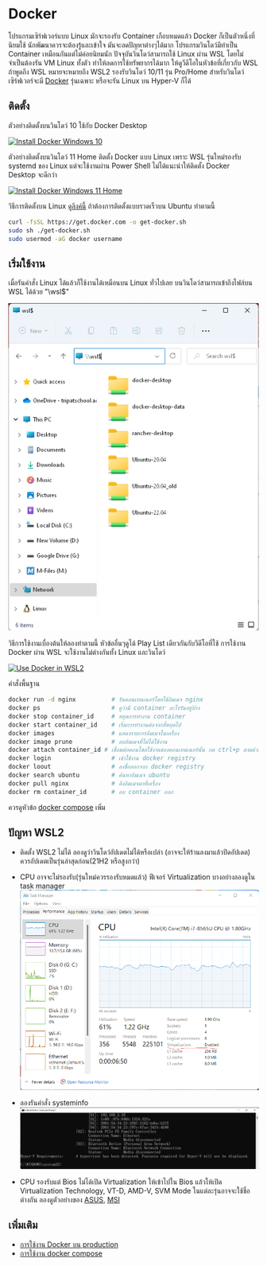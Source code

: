 # Docker

โปรแกรมเซิร์ฟเวอร์แบบ Linux มักจะรองรับ Container เกือบหมดแล้ว  Docker ก็เป็นตัวหนึ่งที่นิยมใช้ นักพัฒนาควรจะต้องรู้และเข้าใจ
มันจะลดปัญหาต่างๆได้มาก โปรแกรมวินโดว์มีทำเป็น Container เหมือนกันแต่ไม่ค่อยนิยมนัก ปัจจุบันวินโดว์สามารถใช้ Linux ผ่าน WSL โดยไม่จำเป็นต้องรัน VM Linux ทั้งตัว ทำให้ลดการใช้ทรัพยากรได้มาก ให้ดูวีดีโอในหัวข้อที่เกี่ยวกับ WSL ถ้าพูดถึง WSL หมายจะหมายถึง WSL2 รองรับวินโดว์ 10/11 รุ่น Pro/Home สำหรับวินโดว์เซิร์ฟเวอร์จะมี [Docker](https://www.dell.com/support/kbdoc/en-th/000201261/docker-containers-on-windows-server-2022-101) รุ่นเฉพาะ หรือจะรัน Linux บน Hyper-V ก็ได้ 

## ติดตั้ง

ตัวอย่างติดตั้งบนวินโดว์ 10 ใช้กับ Docker Desktop

[![Install Docker Windows 10](https://img.youtube.com/vi/8g_GwM60MaU/0.jpg)](https://www.youtube.com/watch?v=8g_GwM60MaU&list=PLWMbTFbTi55P6Vzv9a-un9oFZY-PwMj98 "ติดตั้ง Docker ร่วมกับ WSL2 (Win10)")

ตัวอย่างติดตั้งบนวินโดว์ 11 Home ติดตั้ง Docker แบบ Linux เพราะ WSL รุ่นใหม่รองรับ systemd ของ Linux แต่จะใช้งานผ่าน Power Shell ไม่ได้แนะนำให้ติดตั้ง Docker Desktop จะดีกว่า

[![Install Docker Windows 11 Home](https://img.youtube.com/vi/8Tb1qB_VZ-s/0.jpg)](https://www.youtube.com/watch?v=8Tb1qB_VZ-s&list=PLWMbTFbTi55P6Vzv9a-un9oFZY-PwMj98&index=35 "WSL2 Docker(Systemd) บน Windows 11 Home")


วิธีการติดตั้งบน Linux [ดูลิงค์นี้](https://docs.docker.com/engine/install/) ถ้าต้องการติดตั้งแบบรวดเร็วบน Ubuntu ทำตามนี้

``` bash
curl -fsSL https://get.docker.com -o get-docker.sh
sudo sh ./get-docker.sh
sudo usermod -aG docker username
```

## เริ่มใช้งาน

เมื่อรันคำสั่ง Linux ได้แล้วก็ใช้งานได้เหมือนบน Linux ทั่วไปเลย บนวินโดว์สามารถเข้าถึงไฟล์บน WSL ได้ด้วย "\\wsl$"

![Alt text](img/wsl-path.png)

วิธีการใช้งานเบื่องต้นให้ลองทำตามนี้ หัวข้ออื่นๆดูได้ Play List เดียวกันกับวีดีโอที่ใช้ การใช้งาน Docker ผ่าน WSL จะใช้งานไม่ต่างกันทั้ง Linux และวินโดว์

[![Use Docker in WSL2](https://img.youtube.com/vi/ntLLCJk9LyY/0.jpg)](https://www.youtube.com/watch?v=ntLLCJk9LyY&list=PLWMbTFbTi55P6Vzv9a-un9oFZY-PwMj98&index=3 "Docker in WSL2: เริ่มต้นใช้งาน Docker บน WSL2")


คำสั่งพื้นฐาน
``` bash
docker run -d nginx          # รันคอนเทนเนอร์โดยใช้อิมเมจ nginx
docker ps                    # ดูว่ามี container อะไรรันอยู่บ้าง
docker stop container_id     # หยุดการทำงาน container
docker start container_id    # เริ่มการทำงานต่อจากที่หยุดไป
docker images                # แสดงรายการอิมเมจในเครื่อง
docker image prune           # ลบอิมเมจที่ไม่ได้ใช้งาน
docker attach container_id # เชื่อมต่อคอนโซลใช้งานของคอนเทนเนอร์นั้น กด ctrl+p ตามด้วยกด q เพื่อออก
docker login                 # เข้าใช้งาน docker registry
docker loout                 # ลงชื่อออกจาก docker registry
docker search ubuntu         # ค้นหาอิมเมจ ubuntu
docker pull nginx            # ดึงอิมเมจมาที่เครื่อง
docker rm container_id       # ลบ container ออก
```
ควรดูหัวข้อ [docker compose](../docker-compose/) เพิ่ม

## ปัญหา WSL2

- ติดตั้ง WSL2 ไม่ได้ ลองดูว่าวินโดว์อัปเดตไม่ได้หรือเปล่า (อาจจะให้ร้านลงมาแล้วปิดอัปเดต) ควรอัปเดตเป็นรุ่นล่าสุดก่อน(21H2 หรือสูงกว่า) 
- CPU อาจจะไม่รองรับ(รุ่นใหม่ควรรองรับหมดแล้ว) ฟีเจอร์ Virtualization บางอย่างลองดูใน task manager
![Alt text](img/taskmgr-enable-virtualization.png)
- ลองรันคำสั่ง systeminfo 
![Alt text](img/systeminfo.png)

- CPU รองรับแต่ Bios ไม่ได้เปิด Virtualization ให้เข้าไปใน Bios แล้วให้เปิด Virtualization Technology, VT-D, AMD-V, SVM Mode ในแต่ละรุ่นอาจจะใช้ชื่อต่างกัน ลองดูตัวอย่างของ 
[ASUS](https://www.asus.com/support/FAQ/1045141/), [MSI](https://th.ldplayer.net/blog/108.html)

## เพิ่มเติม
- [การใช้งาน Docker บน production](./docker-in-production.md)
- [การใช้งาน docker compose](../docker-compose/)
